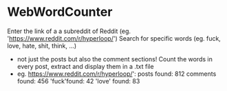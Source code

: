 # WebWordCounter
Enter the link of a a subreddit of Reddit (eg. 'https://www.reddit.com/r/hyperloop/') 
Search for specific words (eg. fuck, love, hate, shit, think, ...) 
- not just the posts but also the comment sections! 
Count the words in every post,
extract and display them in a .txt file 
- eg. https://www.reddit.com/r/hyperloop/': 
posts found: 812
comments found: 456
'fuck'found: 42 
'love' found: 83
